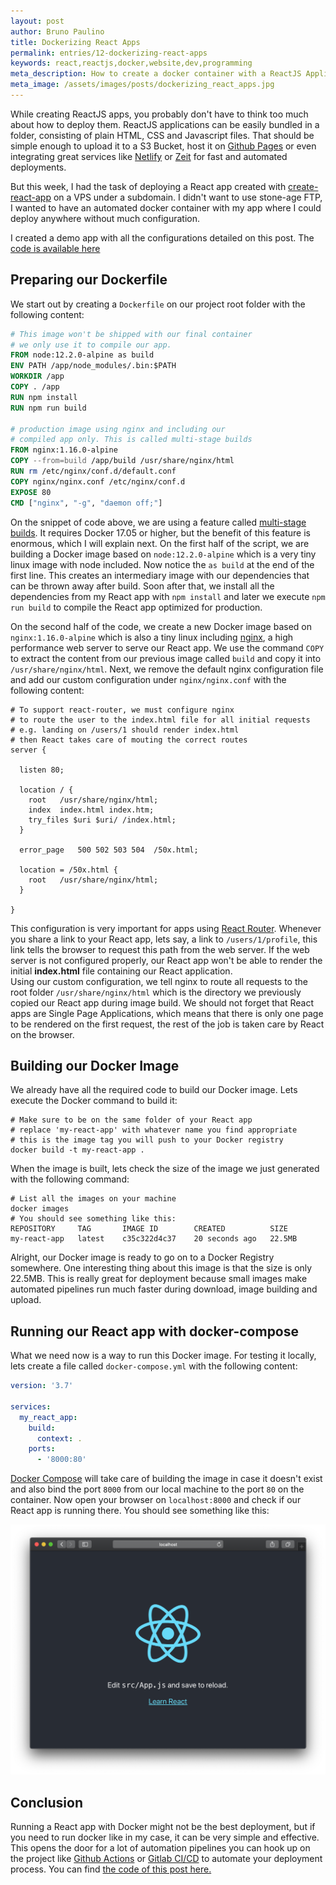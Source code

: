 ```yaml
---
layout: post
author: Bruno Paulino
title: Dockerizing React Apps
permalink: entries/12-dockerizing-react-apps
keywords: react,reactjs,docker,website,dev,programming
meta_description: How to create a docker container with a ReactJS Application
meta_image: /assets/images/posts/dockerizing_react_apps.jpg
---
```


While creating ReactJS apps, you probably don't have to think too much about how to deploy them. ReactJS applications can be easily bundled in a folder, consisting of plain HTML, CSS and Javascript files. That should be simple enough to upload it to a S3 Bucket, host it on [Github Pages](https://pages.github.com/) or even integrating great services like [Netlify](https://www.netlify.com/) or [Zeit](https://zeit.co/) for fast and automated deployments.  
  
But this week, I had the task of deploying a React app created with [create-react-app](https://github.com/facebook/create-react-app) on a VPS under a subdomain. I didn't want to use stone-age FTP, I wanted to have an automated docker container with my app where I could deploy anywhere without much configuration.  
  
I created a demo app with all the configurations detailed on this post. The [code is available here](https://github.com/brunojppb/dockerized-react-app)

## Preparing our Dockerfile

We start out by creating a `Dockerfile` on our project root folder with the following content:

```dockerfile
# This image won't be shipped with our final container
# we only use it to compile our app.
FROM node:12.2.0-alpine as build
ENV PATH /app/node_modules/.bin:$PATH
WORKDIR /app
COPY . /app
RUN npm install
RUN npm run build

# production image using nginx and including our
# compiled app only. This is called multi-stage builds
FROM nginx:1.16.0-alpine
COPY --from=build /app/build /usr/share/nginx/html
RUN rm /etc/nginx/conf.d/default.conf
COPY nginx/nginx.conf /etc/nginx/conf.d
EXPOSE 80
CMD ["nginx", "-g", "daemon off;"]
```

On the snippet of code above, we are using a feature called [multi-stage builds](https://docs.docker.com/develop/develop-images/multistage-build/). It requires Docker 17.05 or higher, but the benefit of this feature is enormous, which I will explain next. On the first half of the script, we are building a Docker image based on `node:12.2.0-alpine` which is a very tiny linux image with node included. Now notice the `as build` at the end of the first line. This creates an intermediary image with our dependencies that can be thrown away after build. Soon after that, we install all the dependencies from my React app with `npm install` and later we execute `npm run build` to compile the React app optimized for production.  
  
On the second half of the code, we create a new Docker image based on `nginx:1.16.0-alpine` which is also a tiny linux including [nginx](https://www.nginx.com/), a high performance web server to serve our React app. We use the command `COPY` to extract the content from our previous image called `build` and copy it into `/usr/share/nginx/html`. Next, we remove the default nginx configuration file and add our custom configuration under `nginx/nginx.conf` with the following content:

```nginx
# To support react-router, we must configure nginx
# to route the user to the index.html file for all initial requests
# e.g. landing on /users/1 should render index.html
# then React takes care of mouting the correct routes
server {

  listen 80;

  location / {
    root   /usr/share/nginx/html;
    index  index.html index.htm;
    try_files $uri $uri/ /index.html;
  }

  error_page   500 502 503 504  /50x.html;

  location = /50x.html {
    root   /usr/share/nginx/html;
  }

}
```

This configuration is very important for apps using [React Router](https://reacttraining.com/react-router/web/guides/quick-start). Whenever you share a link to your React app, lets say, a link to `/users/1/profile`, this link tells the browser to request this path from the web server. If the web server is not configured properly, our React app won't be able to render the initial **index.html** file containing our React application.  
Using our custom configuration, we tell nginx to route all requests to the root folder `/usr/share/nginx/html` which is the directory we previously copied our React app during image build. We should not forget that React apps are Single Page Applications, which means that there is only one page to be rendered on the first request, the rest of the job is taken care by React on the browser.

## Building our Docker Image

We already have all the required code to build our Docker image. Lets execute the Docker command to build it:

```shell
# Make sure to be on the same folder of your React app
# replace 'my-react-app' with whatever name you find appropriate
# this is the image tag you will push to your Docker registry
docker build -t my-react-app .
```

When the image is built, lets check the size of the image we just generated with the following command:

```shell
# List all the images on your machine
docker images
# You should see something like this:
REPOSITORY     TAG       IMAGE ID        CREATED          SIZE
my-react-app   latest    c35c322d4c37    20 seconds ago   22.5MB
```

Alright, our Docker image is ready to go on to a Docker Registry somewhere. One interesting thing about this image is that the size is only 22.5MB. This is really great for deployment because small images make automated pipelines run much faster during download, image building and upload.  
  
## Running our React app with docker-compose

What we need now is a way to run this Docker image. For testing it locally, lets create a file called `docker-compose.yml` with the following content:

```yml
version: '3.7'

services:
  my_react_app:
    build:
      context: .
    ports:
      - '8000:80'
```

[Docker Compose](https://docs.docker.com/compose/) will take care of building the image in case it doesn't exist and also bind the port `8000` from our local machine to the port `80` on the container. Now open your browser on `localhost:8000` and check if our React app is running there. You should see something like this:

![React JS App running on Docker](/assets/images/posts/react_js_app_docker.png)

## Conclusion

Running a React app with Docker might not be the best deployment, but if you need to run docker like in my case, it can be very simple and effective. This opens the door for a lot of automation pipelines you can hook up on the project like [Github Actions](https://github.com/features/actions) or [Gitlab CI/CD](https://docs.gitlab.com/ee/ci/) to automate your deployment process. You can find [the code of this post here.](https://github.com/brunojppb/dockerized-react-app)

